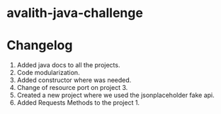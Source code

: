 # avalith-java-challenge

# Changelog

1. Added java docs to all the projects.
2. Code modularization.
3. Added constructor where was needed.
4. Change of resource port on project 3.
5. Created a new project where we used the jsonplaceholder fake api.
6. Added Requests Methods to the project 1.
